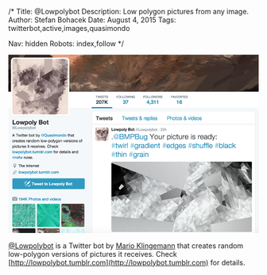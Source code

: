/*
Title: @Lowpolybot
Description: Low polygon pictures from any image.
Author: Stefan Bohacek
Date: August 4, 2015
Tags: twitterbot,active,images,quasimondo

Nav: hidden
Robots: index,follow
*/

[![](/content/bots/twitterbots/images/Lowpolybot.png)](https://twitter.com/Lowpolybot)

[@Lowpolybot](https://twitter.com/Lowpolybot) is a Twitter bot by [Mario Klingemann](https://twitter.com/quasimondo) that creates random low-polygon versions of pictures it receives. Check [http://lowpolybot.tumblr.com](http://lowpolybot.tumblr.com) for details.
